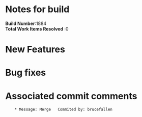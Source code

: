 # Notes for build
**Build Number**:1884   
**Total Work Items Resolved** :0

#  New Features

#  Bug fixes


#  Associated commit comments
        * Message: Merge   Commited by: brucefallen
